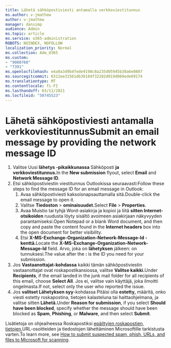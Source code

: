 ```yaml
---
title: Lähetä sähköpostiviesti antamalla verkkoviestitunnus
ms.author: v-jmathew
author: v-jmathew
manager: dansimp
audience: Admin
ms.topic: article
ms.service: o365-administration
ROBOTS: NOINDEX, NOFOLLOW
localization_priority: Normal
ms.collection: Adm_O365
ms.custom:
- "9000760"
- "7391"
ms.openlocfilehash: e4a0a3d9b4fede9198c8a235d05945b30a6e0807
ms.sourcegitcommit: 6312ee31561db36104f32282d019d069ede69174
ms.translationtype: MT
ms.contentlocale: fi-FI
ms.lasthandoff: 03/11/2021
ms.locfileid: "50745523"
---
```

# <a name="submit-an-email-message-by-providing-the-network-message-id"></a><span data-ttu-id="cbbe7-102">Lähetä sähköpostiviesti antamalla verkkoviestitunnus</span><span class="sxs-lookup"><span data-stu-id="cbbe7-102">Submit an email message by providing the network message ID</span></span>

1. <span data-ttu-id="cbbe7-103">Valitse Uusi **lähetys -pikaikkunassa** Sähköposti **ja** **verkkoviestitunnus.**</span><span class="sxs-lookup"><span data-stu-id="cbbe7-103">In the **New submission** flyout, select **Email** and **Network Message ID**.</span></span>
2. <span data-ttu-id="cbbe7-104">Etsi sähköpostiviestin viestitunnus Outlookissa seuraavasti:</span><span class="sxs-lookup"><span data-stu-id="cbbe7-104">Follow these steps to find the message ID for an email message in Outlook:</span></span>
    1. <span data-ttu-id="cbbe7-105">Avaa sähköpostiviesti kaksoisnapsauttamalla sitä.</span><span class="sxs-lookup"><span data-stu-id="cbbe7-105">Double-click the email message to open it.</span></span>
    1. <span data-ttu-id="cbbe7-106">Valitse **Tiedoston**  >  **ominaisuudet.**</span><span class="sxs-lookup"><span data-stu-id="cbbe7-106">Select **File** > **Properties**.</span></span>
    1. <span data-ttu-id="cbbe7-107">Avaa Muistio tai tyhjä Word-asiakirja ja kopioi ja liitä **sitten Internet-otsikoiden** ruudusta löyty sisältö avoimeen asiakirjaan näkyvyyden parantamiseksi.</span><span class="sxs-lookup"><span data-stu-id="cbbe7-107">Open Notepad or a blank Word document, and then copy and paste the content found in the **Internet headers** box into the open document for better visibility.</span></span>
    1. <span data-ttu-id="cbbe7-108">Etsi **X-MS-Exchange-Organization-Network-Message-Id -kenttä.**</span><span class="sxs-lookup"><span data-stu-id="cbbe7-108">Locate the **X-MS-Exchange-Organization-Network-Message-Id** field.</span></span> <span data-ttu-id="cbbe7-109">Arvo, joka on **lähetyksen** jälkeen: on tunnuksesi.</span><span class="sxs-lookup"><span data-stu-id="cbbe7-109">The value after the **:** is the ID you need for your submission.</span></span>
3. <span data-ttu-id="cbbe7-110">Jos **Vastaanottajat-kohdassa** kaikki tämän sähköpostiviestin vastaanottajat ovat roskapostikansiossa, valitse **Valitse kaikki.**</span><span class="sxs-lookup"><span data-stu-id="cbbe7-110">Under **Recipients**, if the email landed in the junk mail folder for all recipients of this email, choose **Select All**.</span></span> <span data-ttu-id="cbbe7-111">Jos ei, valitse vain käyttäjä, joka ilmoitti ongelmasta.</span><span class="sxs-lookup"><span data-stu-id="cbbe7-111">If not, select only the user who reported the issue.</span></span>
4. <span data-ttu-id="cbbe7-112">Jos **valitset Lähetyksen syy**-kohdassa Pitäisi olla **estetty,** määritä, onko viesti estetty roskapostina, tietojen kalasteluna tai haittaohjelmana, ja valitse sitten **Lähetä.**</span><span class="sxs-lookup"><span data-stu-id="cbbe7-112">Under **Reason for submission**, if you select **Should have been blocked**, specify whether the message should have been blocked as **Spam**, **Phishing**, or **Malware**, and then select **Submit**.</span></span>

<span data-ttu-id="cbbe7-113">Lisätietoja on ohjeaiheessa Roskapostiksi [epäiltyjen roskapostien, tietojen,](https://go.microsoft.com/fwlink/?linkid=2101479)URL-osoitteiden ja tiedostojen lähettäminen Microsoftille tarkistusta varten.</span><span class="sxs-lookup"><span data-stu-id="cbbe7-113">To learn more, see [How to submit suspected spam, phish, URLs, and files to Microsoft for scanning](https://go.microsoft.com/fwlink/?linkid=2101479).</span></span>
